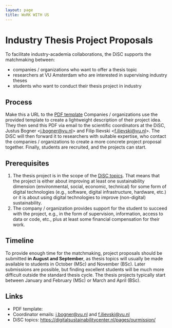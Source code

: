 ```yaml
---
layout: page
title: WoRK WITH US
---
```


# Industry Thesis Project Proposals

To facilitate industry-academia collaborations, the DiSC supports the matchmaking between:

- companies / organizations who want to offer a thesis topic
- researchers at VU Amsterdam who are interested in supervising industry theses
- students who want to conduct their thesis project in industry
## Process
Make this a URL to the [PDF template](/assets/docs/disc-industry-thesis-project-proposal.pdf)
Companies / organizations use the provided template to create a lightweight description of their project idea. They then send this PDF via email to the scientific coordinators at the DiSC, Justus Bogner <<j.bogner@vu.nl>> and Filip Ilievski <<f.ilievski@vu.nl>>. The DiSC will then forward it to researchers with suitable expertise, who contact the companies / organizations to create a more concrete project proposal together. Finally, students are recruited, and the projects can start.


## Prerequisites
1. The thesis project is in the scope of the [DiSC topics](https://digitalsustainabilitycenter.nl/pages/ourmission/). That means that the project is either about improving at least one sustainability dimension (environmental, social, economic, technical) for some form of digital technologies (e.g., software, digital infrastructure, hardware, etc.) or it is about using digital technologies to improve (non-digital) sustainability.
1. The company / organization provides support for the student to succeed with the project, e.g., in the form of supervision, information, access to data or code, etc., plus at least some financial compensation for their work.
## Timeline
To provide enough time for the matchmaking, project proposals should be submitted **in August and September**, as thesis topics will usually be made available to students in October (MSc) and November (BSc). Later submissions are possible, but finding excellent students will be much more difficult outside the standard thesis cycle. The thesis projects typically start between January and February (MSc) or March and April (BSc).

## Links
- PDF template: <insert ULR>
- Coordinator emails: <j.bogner@vu.nl> and <f.ilievski@vu.nl>
- DiSC topics: <https://digitalsustainabilitycenter.nl/pages/ourmission/>
